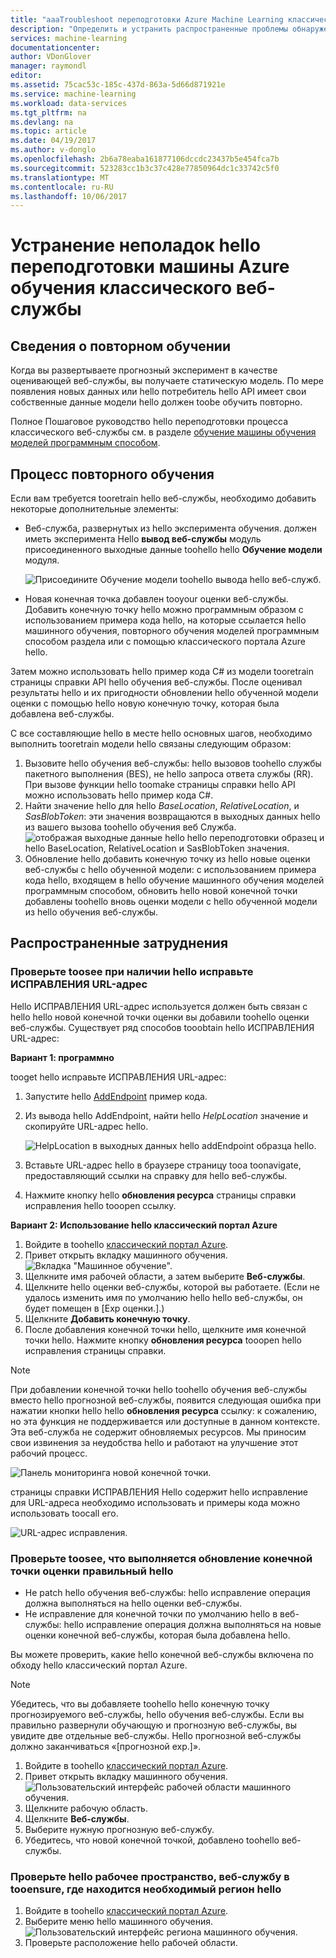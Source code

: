 ```yaml
---
title: "aaaTroubleshoot переподготовки Azure Machine Learning классического веб-службы | Документы Microsoft"
description: "Определить и устранить распространенные проблемы обнаружено при переподготовки модели hello Azure Machine Learning веб-службы."
services: machine-learning
documentationcenter: 
author: VDonGlover
manager: raymondl
editor: 
ms.assetid: 75cac53c-185c-437d-863a-5d66d871921e
ms.service: machine-learning
ms.workload: data-services
ms.tgt_pltfrm: na
ms.devlang: na
ms.topic: article
ms.date: 04/19/2017
ms.author: v-donglo
ms.openlocfilehash: 2b6a78eaba161877106dccdc23437b5e454fca7b
ms.sourcegitcommit: 523283cc1b3c37c428e77850964dc1c33742c5f0
ms.translationtype: MT
ms.contentlocale: ru-RU
ms.lasthandoff: 10/06/2017
---
```

# <a name="troubleshooting-hello-retraining-of-an-azure-machine-learning-classic-web-service"></a>Устранение неполадок hello переподготовки машины Azure обучения классического веб-службы
## <a name="retraining-overview"></a>Сведения о повторном обучении
Когда вы развертываете прогнозный эксперимент в качестве оценивающей веб-службы, вы получаете статическую модель. По мере появления новых данных или hello потребитель hello API имеет свои собственные данные модели hello должен toobe обучить повторно. 

Полное Пошаговое руководство hello переподготовки процесса классического веб-службы см. в разделе [обучение машины обучения моделей программным способом](machine-learning-retrain-models-programmatically.md).

## <a name="retraining-process"></a>Процесс повторного обучения
Если вам требуется tooretrain hello веб-службы, необходимо добавить некоторые дополнительные элементы:

* Веб-служба, развернутых из hello эксперимента обучения. должен иметь эксперимента Hello **вывод веб-службы** модуль присоединенного выходные данные toohello hello **Обучение модели** модуля.  
  
    ![Присоедините Обучение модели toohello вывода hello веб-служб.][image1]
* Новая конечная точка добавлен tooyour оценки веб-службы.  Добавить конечную точку hello можно программным образом с использованием примера кода hello, на которые ссылается hello машинного обучения, повторного обучения моделей программным способом раздела или с помощью классического портала Azure hello.

Затем можно использовать hello пример кода C# из модели tooretrain страницы справки API hello обучения веб-службы. После оценивал результаты hello и их пригодности обновлении hello обученной модели оценки с помощью hello новую конечную точку, которая была добавлена веб-службы.

С все составляющие hello в месте hello основных шагов, необходимо выполнить tooretrain модели hello связаны следующим образом:

1. Вызовите hello обучения веб-службы: hello вызовов toohello службы пакетного выполнения (BES), не hello запроса ответа службы (RR). При вызове функции hello toomake страницы справки hello API можно использовать hello пример кода C#. 
2. Найти значение hello для hello *BaseLocation*, *RelativeLocation*, и *SasBlobToken*: эти значения возвращаются в выходных данных hello из вашего вызова toohello обучения веб Служба. 
   ![отображая выходные данные hello hello переподготовки образец и hello BaseLocation, RelativeLocation и SasBlobToken значения.][image6]
3. Обновление hello добавить конечную точку из hello новые оценки веб-службы с hello обученной модели: с использованием примера кода hello, входящем в hello обучение машинного обучения моделей программным способом, обновить hello новой конечной точки добавлены toohello вновь оценки модели с hello обученной модели из hello обучения веб-службы.

## <a name="common-obstacles"></a>Распространенные затруднения
### <a name="check-toosee-if-you-have-hello-correct-patch-url"></a>Проверьте toosee при наличии hello исправьте ИСПРАВЛЕНИЯ URL-адрес
Hello ИСПРАВЛЕНИЯ URL-адрес используется должен быть связан с hello hello новой конечной точки оценки вы добавили toohello оценки веб-службы. Существует ряд способов tooobtain hello ИСПРАВЛЕНИЯ URL-адрес:

**Вариант 1: программно**

tooget hello исправьте ИСПРАВЛЕНИЯ URL-адрес:

1. Запустите hello [AddEndpoint](https://github.com/raymondlaghaeian/AML_EndpointMgmt/blob/master/Program.cs) пример кода.
2. Из вывода hello AddEndpoint, найти hello *HelpLocation* значение и скопируйте URL-адрес hello.
   
   ![HelpLocation в выходных данных hello addEndpoint образца hello.][image2]
3. Вставьте URL-адрес hello в браузере страницу tooa toonavigate, предоставляющий ссылки на справку для hello веб-службы.
4. Нажмите кнопку hello **обновления ресурса** страницы справки исправления hello tooopen ссылку.

**Вариант 2: Использование hello классический портал Azure**

1. Войдите в toohello [классический портал Azure](https://manage.windowsazure.com).
2. Привет открыть вкладку машинного обучения. ![Вкладка "Машинное обучение".][image4]
3. Щелкните имя рабочей области, а затем выберите **Веб-службы**.
4. Щелкните hello оценки веб-службы, которой вы работаете. (Если не удалось изменить имя по умолчанию hello hello веб-службы, он будет помещен в [Exp оценки.].)
5. Щелкните **Добавить конечную точку**.
6. После добавления конечной точки hello, щелкните имя конечной точки hello. Нажмите кнопку **обновления ресурса** tooopen hello исправления страницы справки.

> [!NOTE]
> При добавлении конечной точки hello toohello обучения веб-службы вместо hello прогнозной веб-службы, появится следующая ошибка при нажатии кнопки hello hello **обновления ресурса** ссылку: к сожалению, но эта функция не поддерживается или доступные в данном контексте. Эта веб-служба не содержит обновляемых ресурсов. Мы приносим свои извинения за неудобства hello и работают на улучшение этот рабочий процесс.
> 
> 

![Панель мониторинга новой конечной точки.][image3]

страницы справки ИСПРАВЛЕНИЯ Hello содержит hello исправление для URL-адреса необходимо использовать и примеры кода можно использовать toocall его.

![URL-адрес исправления.][image5]

### <a name="check-toosee-that-you-are-updating-hello-correct-scoring-endpoint"></a>Проверьте toosee, что выполняется обновление конечной точки оценки правильный hello
* Не patch hello обучения веб-службы: hello исправление операция должна выполняться на hello оценки веб-службы.
* Не исправление для конечной точки по умолчанию hello в веб-службы: hello исправление операция должна выполняться на новые оценки конечной веб-службы, которая была добавлена hello.

Вы можете проверить, какие hello конечной веб-службы включена по обходу hello классический портал Azure. 

> [!NOTE]
> Убедитесь, что вы добавляете toohello hello конечную точку прогнозируемого веб-службы, hello обучения веб-службы. Если вы правильно развернули обучающую и прогнозную веб-службы, вы увидите две отдельные веб-службы. Hello прогнозной веб-службы должно заканчиваться «[прогнозной exp.]».
> 
> 

1. Войдите в toohello [классический портал Azure](https://manage.windowsazure.com).
2. Привет открыть вкладку машинного обучения. ![Пользовательский интерфейс рабочей области машинного обучения.][image4]
3. Щелкните рабочую область.
4. Щелкните **Веб-службы**.
5. Выберите нужную прогнозную веб-службу.
6. Убедитесь, что новой конечной точкой, добавлено toohello веб-службы.

### <a name="check-hello-workspace-that-your-web-service-is-in-tooensure-it-is-in-hello-correct-region"></a>Проверьте hello рабочее пространство, веб-службу в tooensure, где находится необходимый регион hello
1. Войдите в toohello [классический портал Azure](https://manage.windowsazure.com).
2. Выберите меню hello машинного обучения.
   ![Пользовательский интерфейс региона машинного обучения.][image4]
3. Проверьте расположение hello рабочей области.

<!-- Image Links -->

[image1]: ./media/machine-learning-troubleshooting-retraining-a-model/ml-studio-tm-connnected-to-web-service-out.png
[image2]: ./media/machine-learning-troubleshooting-retraining-a-model/addEndpoint-output.png
[image3]: ./media/machine-learning-troubleshooting-retraining-a-model/azure-portal-update-resource.png
[image4]: ./media/machine-learning-troubleshooting-retraining-a-model/azure-portal-machine-learning-tab.png
[image5]: ./media/machine-learning-troubleshooting-retraining-a-model/ml-help-page-patch-url.png
[image6]: ./media/machine-learning-troubleshooting-retraining-a-model/retraining-output.png
[image7]: ./media/machine-learning-troubleshooting-retraining-a-model/web-services-tab.png
